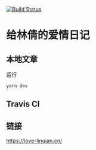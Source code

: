 [![Build Status](https://travis-ci.com/iloveyou-linqian/iloveyou-linqian.github.io.svg?branch=source)](https://travis-ci.com/iloveyou-linqian/iloveyou-linqian.github.io)

# 给林倩的爱情日记

## 本地文章

运行

```
yarn dev
```

## Travis CI

## 链接

https://love-linqian.cn/